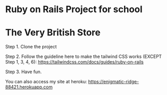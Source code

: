 # Ruby on Rails Project for school
# The Very British Store

Step 1. Clone the project

Step 2. Follow the guideline here to make the tailwind CSS works (EXCEPT Step 1, 3, 4, 6): https://tailwindcss.com/docs/guides/ruby-on-rails 

Step 3. Have fun.

You can also access my site at heroku: 
https://enigmatic-ridge-88421.herokuapp.com
